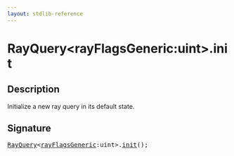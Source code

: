 ```yaml
---
layout: stdlib-reference
---
```


# RayQuery\<rayFlagsGeneric:uint\>\.init

## Description

Initialize a new ray query in its default state.




## Signature 

<pre>
<a href="/stdlib-reference/types/rayquery-03/index" class="code_type">RayQuery</a>&lt;<a href="/stdlib-reference/types/rayquery-03/index#decl-rayFlagsGeneric" class="code_var">rayFlagsGeneric</a>:<span class="code_keyword">uint</span>&gt;.<a href="/stdlib-reference/types/rayquery-03/init">init</a>();

</pre>

